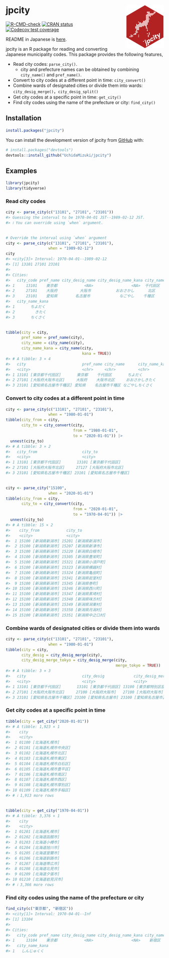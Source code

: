 
<!-- README.md is generated from README.Rmd. Please edit that file -->

# jpcity <a href="https://uchidamizuki.github.io/jpcity/"><img src="man/figures/logo.png" align="right" height="139" /></a>

<!-- badges: start -->

[![R-CMD-check](https://github.com/UchidaMizuki/jpcity/actions/workflows/R-CMD-check.yaml/badge.svg)](https://github.com/UchidaMizuki/jpcity/actions/workflows/R-CMD-check.yaml)
[![CRAN
status](https://www.r-pkg.org/badges/version/jpcity)](https://CRAN.R-project.org/package=jpcity)
[![Codecov test
coverage](https://codecov.io/gh/UchidaMizuki/jpcity/branch/main/graph/badge.svg)](https://app.codecov.io/gh/UchidaMizuki/jpcity?branch=main)
<!-- badges: end -->

README in Japanese is
[here](https://github.com/UchidaMizuki/jpcity/blob/main/README-ja.md).

jpcity is an R package for reading and converting Japanese municipality
codes. This package provides the following features,

- Read city codes: `parse_city()`.
  - city and prefecture names can be obtained by combining `city_name()`
    and `pref_name()`.
- Convert to city codes at a different point in time: `city_convert()`
- Combine wards of designated cities or divide them into wards:
  `city_desig_merge()`，`city_desig_split()`
- Get city codes at a specific point in time: `get_city()`
- Find city codes using the name of the prefecture or city:
  `find_city()`

## Installation

``` r
install.packages("jpcity")
```

You can install the development version of jpcity from
[GitHub](https://github.com/) with:

``` r
# install.packages("devtools")
devtools::install_github("UchidaMizuki/jpcity")
```

## Examples

``` r
library(jpcity)
library(tidyverse)
```

### Read city codes

``` r
city <- parse_city(c("13101", "27101", "23101"))
#> Guessing the interval to be 1970-04-01 JST--1989-02-12 JST.
#> ℹ You can override using `when` argument.
```

``` r

# Override the interval using `when` argument
city <- parse_city(c("13101", "27101", "23101"),
                   when = "1989-02-12")
city
#> <city[3]> Interval: 1970-04-01--1989-02-12
#> [1] 13101 27101 23101
#> 
#> Cities:
#>   city_code pref_name city_desig_name city_desig_name_kana city_name
#> 1     13101    東京都            <NA>                 <NA>  千代田区
#> 2     27101    大阪府          大阪市           おおさかし      北区
#> 3     23101    愛知県        名古屋市             なごやし    千種区
#>   city_name_kana
#> 1       ちよだく
#> 2         きたく
#> 3       ちくさく
```

``` r

tibble(city = city,
       pref_name = pref_name(city),
       city_name = city_name(city),
       city_name_kana = city_name(city,
                                  kana = TRUE))
#> # A tibble: 3 × 4
#>   city                         pref_name city_name      city_name_kana  
#>   <city>                       <chr>     <chr>          <chr>           
#> 1 13101 [東京都千代田区]       東京都    千代田区       ちよだく        
#> 2 27101 [大阪府大阪市北区]     大阪府    大阪市北区     おおさかしきたく
#> 3 23101 [愛知県名古屋市千種区] 愛知県    名古屋市千種区 なごやしちくさく
```

### Convert to city codes at a different point in time

``` r
city <- parse_city(c("13101", "27101", "23101"),
                   when = "1980-01-01")
tibble(city_from = city,
       city_to = city_convert(city,
                              from = "1980-01-01",
                              to = "2020-01-01")) |> 
  unnest(city_to)
#> # A tibble: 3 × 2
#>   city_from                    city_to                     
#>   <city>                       <city>                      
#> 1 13101 [東京都千代田区]       13101 [東京都千代田区]      
#> 2 27101 [大阪府大阪市北区]     27127 [大阪府大阪市北区]    
#> 3 23101 [愛知県名古屋市千種区] 23101 [愛知県名古屋市千種区]
```

``` r

city <- parse_city("15100",
                   when = "2020-01-01")
tibble(city_from = city,
       city_to = city_convert(city,
                              from = "2020-01-01",
                              to = "1970-04-01")) |> 
  unnest(city_to)
#> # A tibble: 15 × 2
#>    city_from            city_to               
#>    <city>               <city>                
#>  1 15100 [新潟県新潟市] 15201 [新潟県新潟市]  
#>  2 15100 [新潟県新潟市] 15207 [新潟県新津市]  
#>  3 15100 [新潟県新潟市] 15220 [新潟県白根市]  
#>  4 15100 [新潟県新潟市] 15305 [新潟県豊栄町]  
#>  5 15100 [新潟県新潟市] 15321 [新潟県小須戸町]
#>  6 15100 [新潟県新潟市] 15323 [新潟県横越村]  
#>  7 15100 [新潟県新潟市] 15324 [新潟県亀田町]  
#>  8 15100 [新潟県新潟市] 15341 [新潟県岩室村]  
#>  9 15100 [新潟県新潟市] 15345 [新潟県巻町]    
#> 10 15100 [新潟県新潟市] 15346 [新潟県西川町]  
#> 11 15100 [新潟県新潟市] 15347 [新潟県黒埼村]  
#> 12 15100 [新潟県新潟市] 15348 [新潟県味方村]  
#> 13 15100 [新潟県新潟市] 15349 [新潟県潟東村]  
#> 14 15100 [新潟県新潟市] 15350 [新潟県月潟村]  
#> 15 15100 [新潟県新潟市] 15351 [新潟県中之口村]
```

### Combine wards of designated cities or divide them into wards

``` r
city <- parse_city(c("13101", "27101", "23101"),
                   when = "1980-01-01")
tibble(city = city,
       city_desig = city_desig_merge(city),
       city_desig_merge_tokyo = city_desig_merge(city,
                                                 merge_tokyo = TRUE))
#> # A tibble: 3 × 3
#>   city                         city_desig             city_desig_merge_tokyo
#>   <city>                       <city>                 <city>                
#> 1 13101 [東京都千代田区]       13101 [東京都千代田区] 13100 [東京都特別区部]
#> 2 27101 [大阪府大阪市北区]     27100 [大阪府大阪市]   27100 [大阪府大阪市]  
#> 3 23101 [愛知県名古屋市千種区] 23100 [愛知県名古屋市] 23100 [愛知県名古屋市]
```

### Get city codes at a specific point in time

``` r
tibble(city = get_city("2020-01-01"))
#> # A tibble: 1,923 × 1
#>    city                      
#>    <city>                    
#>  1 01100 [北海道札幌市]      
#>  2 01101 [北海道札幌市中央区]
#>  3 01102 [北海道札幌市北区]  
#>  4 01103 [北海道札幌市東区]  
#>  5 01104 [北海道札幌市白石区]
#>  6 01105 [北海道札幌市豊平区]
#>  7 01106 [北海道札幌市南区]  
#>  8 01107 [北海道札幌市西区]  
#>  9 01108 [北海道札幌市厚別区]
#> 10 01109 [北海道札幌市手稲区]
#> # ℹ 1,913 more rows
```

``` r

tibble(city = get_city("1970-04-01"))
#> # A tibble: 3,376 × 1
#>    city                  
#>    <city>                
#>  1 01201 [北海道札幌市]  
#>  2 01202 [北海道函館市]  
#>  3 01203 [北海道小樽市]  
#>  4 01204 [北海道旭川市]  
#>  5 01205 [北海道室蘭市]  
#>  6 01206 [北海道釧路市]  
#>  7 01207 [北海道帯広市]  
#>  8 01208 [北海道北見市]  
#>  9 01209 [北海道夕張市]  
#> 10 01210 [北海道岩見沢市]
#> # ℹ 3,366 more rows
```

### Find city codes using the name of the prefecture or city

``` r
find_city(c("東京都", "新宿区"))
#> <city[1]> Interval: 1970-04-01--Inf
#> [1] 13104
#> 
#> Cities:
#>   city_code pref_name city_desig_name city_desig_name_kana city_name
#> 1     13104    東京都            <NA>                 <NA>    新宿区
#>   city_name_kana
#> 1   しんじゅくく
```
